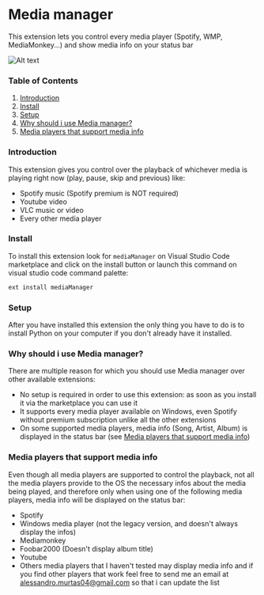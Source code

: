 # Media manager

This extension lets you control every media player (Spotify, WMP, MediaMonkey...) and show media info on your status bar

![Alt text](https://github.com/trimone9000/vscode-media-manager/raw/master/assets/preview.png "Extension preview")

### Table of Contents
1. [Introduction](#introduction)
2. [Install](#install)
3. [Setup](#setup)
4. [Why should i use Media manager?](#why-should-i-use-media-manager?)
5. [Media players that support media info](#media-players-that-support-media-info)

### Introduction

This extension gives you control over the playback of whichever media is playing right now (play, pause, skip and previous) like:
* Spotify music (Spotify premium is NOT required)
* Youtube video
* VLC music or video
* Every other media player

### Install

To install this extension look for ```mediaManager``` on Visual Studio Code marketplace and click on the install button or launch this command on visual studio code command palette:
```sh
ext install mediaManager
```
### Setup

After you have installed this extension the only thing you have to do is to install Python on your computer if you don't already have it installed.

### Why should i use Media manager?

There are multiple reason for which you should use Media manager over other available extensions:
* No setup is required in order to use this extension: as soon as you install it via the marketplace you can use it
* It supports every media player available on Windows, even Spotify without premium subscription unlike all the other extensions
* On some supported media players, media info (Song, Artist, Album) is displayed in the status bar (see [Media players that support media info](#media-players-that-support-media-info))


### Media players that support media info

Even though all media players are supported to control the playback, not all the media players provide to the OS the necessary infos about the media being played, and therefore only when using one of the following media players, media info will be displayed on the status bar:
* Spotify
* Windows media player (not the legacy version, and doesn't always display the infos)
* Mediamonkey
* Foobar2000 (Doesn't display album title)
* Youtube
* Others media players that I haven't tested may display media info and if you find other players that work feel free to send me an email at alessandro.murtas04@gmail.com so that i can update the list
